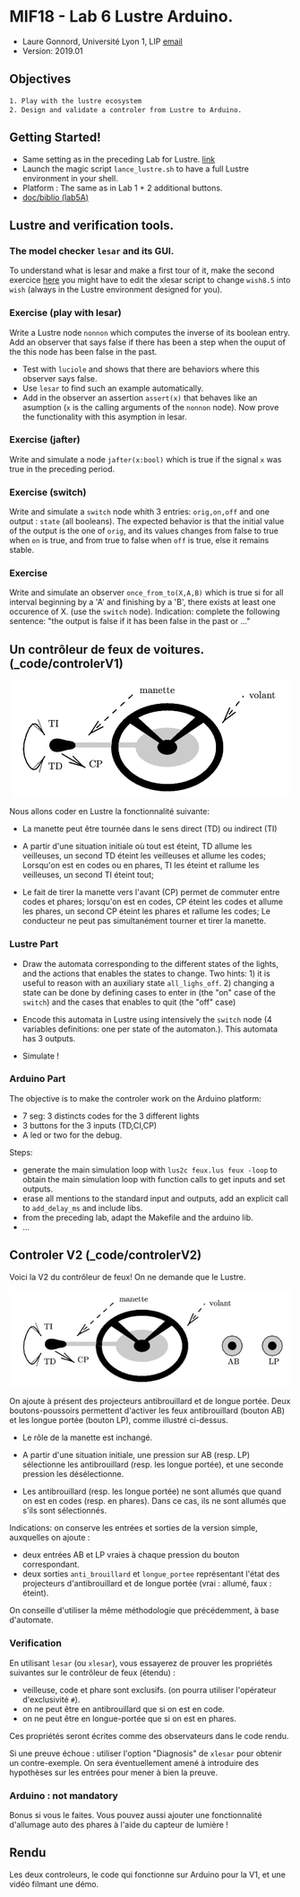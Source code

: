 # MIF18 - Lab 6 Lustre Arduino.

  * Laure Gonnord, Université Lyon 1, LIP [email](mailto:laure.gonnord@ens-lyon.fr)
  * Version: 2019.01


## Objectives
	1. Play with the lustre ecosystem
	2. Design and validate a controler from Lustre to Arduino.

## Getting Started!

* Same setting as in the preceding Lab for
  Lustre. [link](https://github.com/lauregonnord/mif18-labs/blob/master/TP05/README.md)
* Launch the magic script `lance_lustre.sh` to have a full Lustre environment in your shell.
* Platform : The same as in Lab 1 + 2 additional buttons.
* [doc/biblio (lab5A)](https://github.com/lauregonnord/mif18-labs/blob/master/TP05/README.md)

## Lustre and verification tools.

### The model checker `lesar` and its GUI.

To understand what is lesar and make a first tour of it, make the
second exercice
[here](http://francois.touchard.perso.luminy.univ-amu.fr/IRM5/Langages/TD2-Lustre.html)
you might have to edit the xlesar script to change `wish8.5` into
`wish` (always in the Lustre environment designed for you).


###  Exercise (play with lesar)
  
  Write a Lustre node `nonnon` which computes the inverse of its
  boolean entry. Add an observer that says false if there has been a
  step when the ouput of the this node has been false in the past. 
  
  * Test with `luciole` and shows that there are behaviors where this
    observer says false.
  * Use `lesar` to find such an example automatically.
  * Add in the observer an assertion `assert(x)` that behaves like an
    asumption (`x` is the calling arguments of the `nonnon` node). Now
    prove the functionality with this asymption in lesar.

### Exercise (jafter)

Write and simulate a node `jafter(x:bool)` which is true if the
    signal `x` was true in the preceding period.

### Exercise (switch)

Write and simulate a `switch` node whith 3 entries: `orig,on,off`
    and one output : `state` (all booleans). The expected behavior is
    that the initial value of the output is the one of `orig`, and its
    values changes from false to true when `on` is true, and from true
    to false when `off` is true, else it remains stable.
	
### Exercise

Write and simulate an observer `once_from_to(X,A,B)` which is true
    si for all interval beginning by a 'A' and finishing by a 'B',
    there exists at least one occurence of X. (use the `switch` node).
    Indication: complete the following sentence: "the output is false
    if it has been false in the past or ..."


## Un contrôleur de feux de voitures. (_code/controlerV1)

<p align="center">
  <img src="figs/voiture_lustre1.png"/>
</p>

Nous allons coder en Lustre la fonctionnalité suivante:

* La manette peut être tournée dans le sens direct (TD) ou indirect
  (TI)

* A partir d'une situation initiale où tout est éteint, TD allume les
veilleuses, un second TD éteint les veilleuses et allume les codes;
Lorsqu'on est en codes ou en phares, TI les éteint et rallume les
veilleuses, un second TI éteint tout;

* Le fait de tirer la manette vers l'avant (CP) permet de commuter
entre codes et phares; lorsqu'on est en codes, CP éteint les codes et
allume les phares, un second CP éteint les phares et rallume les
codes; Le conducteur ne peut pas simultanément tourner et tirer la
manette.


### Lustre Part

* Draw the automata corresponding to the different states of the
  lights, and the actions that enables the states to change. Two
  hints: 1) it is useful to reason with an auxiliary state
  `all_lighs_off`. 2) changing a state can be done by defining cases
  to enter in (the "on" case of the `switch`) and the cases that
  enables to quit (the "off" case)
  
  
* Encode this automata in Lustre using intensively the `switch` node
  (4 variables definitions: one per state of the automaton.). This
  automata has 3 outputs.

* Simulate ! 

### Arduino Part
	
The objective is to make the controler work on the Arduino platform:
* 7 seg: 3 distincts codes for the 3 different lights
* 3 buttons for the 3 inputs (TD,CI,CP)
* A led or two for the debug.

Steps:
* generate the main simulation loop with `lus2c feux.lus feux -loop`
  to obtain the main simulation loop with function calls to get inputs
  and set outputs.
* erase all mentions to the standard input and outputs, add an
  explicit call to `add_delay_ms` and include libs.
* from the preceding lab, adapt the Makefile and the arduino lib. 
* ...


## Controler V2 (_code/controlerV2)

Voici la V2 du contrôleur de feux! On ne demande que le Lustre.

<p align="center">
  <img src="figs/voiture_lustre2.png"/>
</p>


On ajoute à présent des projecteurs antibrouillard et de longue
portée. Deux boutons-poussoirs permettent d'activer les feux
antibrouillard (bouton AB) et les longue portée (bouton LP), comme
illustré ci-dessus.

* Le rôle de la manette est inchangé.

* A partir d'une situation initiale, une pression sur AB (resp. LP)
  sélectionne les antibrouillard (resp. les longue portée), et une
  seconde pression les désélectionne.
   
* Les antibrouillard (resp. les longue portée) ne sont allumés que
  quand on est en codes (resp. en phares). Dans ce cas, ils ne sont
  allumés que s'ils sont sélectionnés.
  
Indications: on conserve les entrées et sorties de la version simple, auxquelles on
ajoute :
* deux entrées AB et LP vraies à chaque pression du bouton
  correspondant.
* deux sorties `anti_brouillard` et `longue_portee` représentant
  l'état des projecteurs d'antibrouillard et de longue portée (vrai :
  allumé, faux : éteint).

On conseille d'utiliser la même méthodologie que précédemment, à base d'automate.


### Verification

En utilisant `lesar` (ou `xlesar`), vous essayerez de prouver les propriétés suivantes sur le contrôleur de feux (étendu) :
* veilleuse, code et phare sont exclusifs. (on pourra utiliser
  l'opérateur d'exclusivité `#`).
* on ne peut être en antibrouillard que si on est en code.
* on ne peut être en longue-portée que si on est en phares.

Ces propriétés seront écrites comme des observateurs dans le code
rendu.

Si une preuve échoue : utiliser l'option "Diagnosis" de `xlesar` pour
obtenir un contre-exemple. On sera éventuellement amené à introduire des hypothèses sur les entrées pour mener à bien la preuve.

### Arduino : not mandatory

Bonus si vous le faites. Vous pouvez aussi ajouter une fonctionnalité
d'allumage auto des phares à l'aide du capteur de lumière !

## Rendu
 Les deux controleurs, le code qui fonctionne sur Arduino pour la V1,
 et une vidéo filmant une démo.

